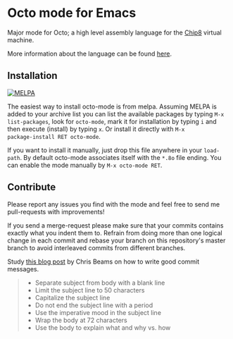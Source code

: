 # Octo mode for Emacs

Major mode for Octo; a high level assembly language for the
[Chip8](http://mattmik.com/files/chip8/mastering/chip8.html) virtual machine.

More information about the language can be found
[here](https://github.com/JohnEarnest/Octo).

## Installation

[![MELPA](https://melpa.org/packages/octo-mode-badge.svg)](https://melpa.org/#/octo-mode)

The easiest way to install octo-mode is from melpa.  Assuming MELPA is added to
your archive list you can list the available packages by typing <code>M-x
list-packages</code>, look for <code>octo-mode</code>, mark it for installation
by typing <code>i</code> and then execute (install) by typing <code>x</code>. Or
install it directly with <code>M-x package-install RET octo-mode</code>.

If you want to install it manually, just drop this file anywhere in your
<code>load-path</code>. By default octo-mode associates itself with the
<code>*.8o</code> file ending. You can enable the mode manually by <code>M-x
octo-mode RET</code>.

## Contribute

Please report any issues you find with the mode and feel free to send me
pull-requests with improvements!

If you send a merge-request please make sure that your commits contains exactly
what you indent them to. Refrain from doing more than one logical change in each
commit and rebase your branch on this repository's master branch to avoid
interleaved commits from different branches.

Study [this blog post](http://chris.beams.io/posts/git-commit/) by Chris Beams
on how to write good commit messages.

> * Separate subject from body with a blank line
> * Limit the subject line to 50 characters
> * Capitalize the subject line
> * Do not end the subject line with a period
> * Use the imperative mood in the subject line
> * Wrap the body at 72 characters
> * Use the body to explain what and why vs. how
